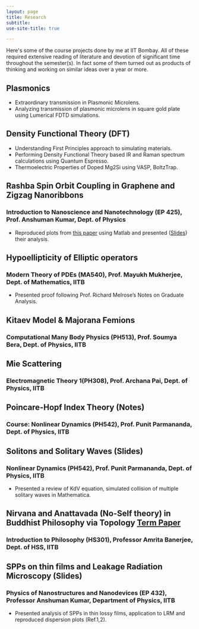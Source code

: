 ```yaml
---
layout: page
title: Research
subtitle: 
use-site-title: true

---
```

Here's some of the course projects done by me at IIT Bombay. All of these required extensive reading of literature and devotion of significant time throughout the semester(s). In fact some of them turned out as products of thinking and working on similar ideas over a year or more. 

## Plasmonics
* Extraordinary transmission in Plasmonic Microlens.
* Analyzing transmission of plasmonic microlens in square gold plate using Lumerical FDTD simulations.

## Density Functional Theory (DFT) 
* Understanding First Principles approach to simulating materials.
* Performing Density Functional Theory based IR and Raman spectrum calculations using Quantum Espresso.
* Thermoelectric Properties of Doped Mg2Si using VASP, BoltzTrap.

## Rashba Spin Orbit Coupling in Graphene and Zigzag Nanoribbons 
### Introduction to Nanoscience and Nanotechnology (EP 425), Prof. Anshuman Kumar, Dept. of Physics 
* Reproduced plots from [this paper](https://arxiv.org/pdf/0901.0160.pdf) using  Matlab and presented ([Slides](http://home.iitb.ac.in/~15d110001/RashbaSOCZigzag.pdf)) their analysis.

## Hypoellipticity of Elliptic operators 
### Modern Theory of PDEs (MA540), Prof. Mayukh Mukherjee, Dept. of Mathematics, IITB
* Presented proof following Prof. Richard Melrose’s Notes on Graduate Analysis.
   
## Kitaev Model & Majorana Femions                                                                                                       
### Computational Many Body Physics (PH513), Prof. Soumya Bera, Dept. of Physics, IITB

## Mie Scattering     
### Electromagnetic Theory 1(PH308), Prof. Archana Pai, Dept. of Physics, IITB	
                                             
## Poincare-Hopf Index Theory (Notes) 
### Course: Nonlinear Dynamics (PH542), Prof. Punit Parmananda, Dept. of Physics, IITB

## Solitons and Solitary Waves (Slides)                                                                                              
### Nonlinear Dynamics (PH542), Prof. Punit Parmananda, Dept. of Physics, IITB
* Presented a review of KdV equation, simulated collision of multiple solitary waves in Mathematica.

## Nirvana and Anattavada (No-Self theory) in Buddhist Philosophy via Topology [Term Paper]()     
### Introduction to Philosophy (HS301), Professor Amrita Banerjee, Dept. of HSS, IITB

## SPPs on thin films and Leakage Radiation Microscopy (Slides)                                                   
### Physics of Nanostructures and Nanodevices (EP 432), Professor Anshuman Kumar, Department of Physics, IITB
* Presented analysis of SPPs in thin lossy films, application to LRM  and reproduced dispersion plots (Ref.1,2).

